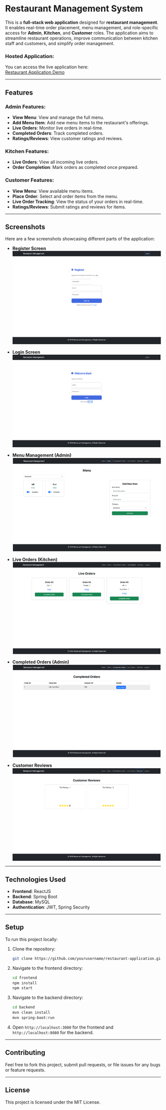 # Restaurant Management System

This is a **full-stack web application** designed for **restaurant management**. It enables real-time order placement, menu management, and role-specific access for **Admin**, **Kitchen**, and **Customer** roles. The application aims to streamline restaurant operations, improve communication between kitchen staff and customers, and simplify order management.

### Hosted Application:
You can access the live application here:  
[Restaurant Application Demo](https://shivan-restaurant-application.netlify.app/)

---

## **Features**

### **Admin Features**:
- **View Menu**: View and manage the full menu.
- **Add Menu Item**: Add new menu items to the restaurant's offerings.
- **Live Orders**: Monitor live orders in real-time.
- **Completed Orders**: Track completed orders.
- **Ratings/Reviews**: View customer ratings and reviews.

### **Kitchen Features**:
- **Live Orders**: View all incoming live orders.
- **Order Completion**: Mark orders as completed once prepared.

### **Customer Features**:
- **View Menu**: View available menu items.
- **Place Order**: Select and order items from the menu.
- **Live Order Tracking**: View the status of your orders in real-time.
- **Ratings/Reviews**: Submit ratings and reviews for items.

---

## **Screenshots**

Here are a few screenshots showcasing different parts of the application:

- **Register Screen**
  ![Register](./images/register.png)

- **Login Screen**
  ![Login](./images/login.png)

- **Menu Management (Admin)**  
  ![Menu Management](./images/menu-management.png)

- **Live Orders (Kitchen)**  
  ![Live Orders](./images/live-orders.png)

- **Completed Orders (Admin)**  
  ![Completed Orders](./images/completed-orders.png)

- **Customer Reviews**  
  ![Customer Reviews](./images/customer-reviews.png)

---

## **Technologies Used**

- **Frontend**: ReactJS
- **Backend**: Spring Boot
- **Database**: MySQL
- **Authentication**: JWT, Spring Security

---

## **Setup**

To run this project locally:

1. Clone the repository:
    ```bash
    git clone https://github.com/yourusername/restaurant-application.git
    ```

2. Navigate to the frontend directory:
    ```bash
    cd frontend
    npm install
    npm start
    ```

3. Navigate to the backend directory:
    ```bash
    cd backend
    mvn clean install
    mvn spring-boot:run
    ```

4. Open `http://localhost:3000` for the frontend and `http://localhost:8080` for the backend.

---

## **Contributing**

Feel free to fork this project, submit pull requests, or file issues for any bugs or feature requests.

---

## **License**

This project is licensed under the MIT License.
